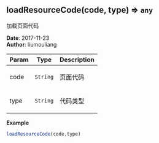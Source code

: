 ## loadResourceCode(code, type) ⇒ <code>any</code>
<p>加载页面代码</p>

**Date**: 2017-11-23  
**Author**: liumouliang  

| Param | Type | Description |
| --- | --- | --- |
| code | <code>String</code> | <p>页面代码</p> |
| type | <code>String</code> | <p>代码类型</p> |

**Example**  
```javascript
loadResourceCode(code,type)
```

